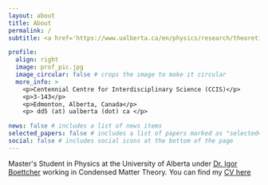 ```yaml
---
layout: about
title: About
permalink: /
subtitle: <a href='https://www.ualberta.ca/en/physics/research/theoretical-physics-institute/index.html'> Theoretical Physics Institute, University of Alberta</a>

profile:
  align: right
  image: prof_pic.jpg
  image_circular: false # crops the image to make it circular
  more_info: >
    <p>Centennial Centre for Interdisciplinary Science (CCIS)</p>
    <p>3-143</p>
    <p>Edmonton, Alberta, Canada</p>
    <p> dd5 (at) ualberta (dot) ca </p>

news: false # includes a list of news items
selected_papers: false # includes a list of papers marked as "selected={true}"
social: false # includes social icons at the bottom of the page
---
```


Master's Student in Physics at the University of Alberta under [Dr. Igor Boettcher](https://sites.ualberta.ca/~iboettch/) working in Condensed Matter Theory. You can find my [CV here](https://dvdjsp.github.io./assets/pdf/DavidsonCV.pdf)
